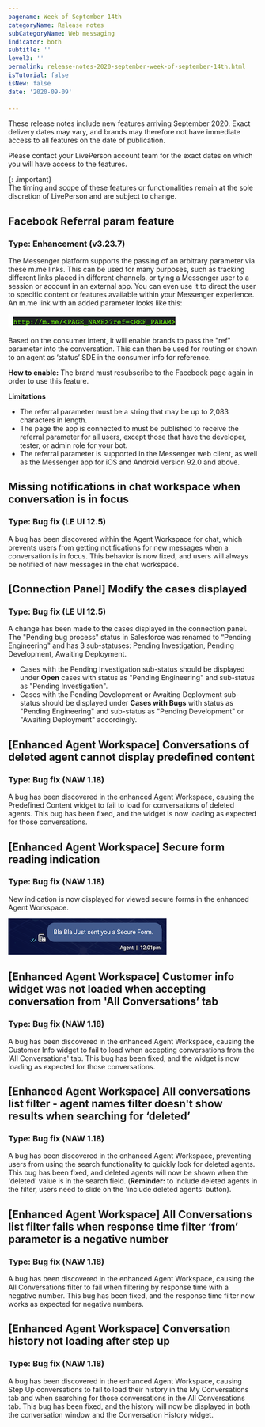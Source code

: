 ```yaml
---
pagename: Week of September 14th
categoryName: Release notes
subCategoryName: Web messaging
indicator: both
subtitle: ''
level3: ''
permalink: release-notes-2020-september-week-of-september-14th.html
isTutorial: false
isNew: false
date: '2020-09-09'

---
```


These release notes include new features arriving September 2020. Exact delivery dates may vary, and brands may therefore not have immediate access to all features on the date of publication.

Please contact your LivePerson account team for the exact dates on which you will have access to the features.

{: .important}  
The timing and scope of these features or functionalities remain at the sole discretion of LivePerson and are subject to change.

## Facebook Referral param feature
### Type: Enhancement (v3.23.7) 

The Messenger platform supports the passing of an arbitrary parameter via these m.me links. This can be used for many purposes, such as tracking different links placed in different channels, or tying a Messenger user to a session or account in an external app. You can even use it to direct the user to specific content or features available within your Messenger experience. An m.me link with an added parameter looks like this:

![](img/week-of-september-14-7.png)

Based on the consumer intent, it will enable brands to pass the "ref" parameter into the conversation. This can then be used for routing or shown to an agent as ‘status’ SDE in the consumer info for reference.

**How to enable:**
The brand must resubscribe to the Facebook page again in order to use this feature.

**Limitations**
* The referral parameter must be a string that may be up to 2,083 characters in length.
* The page the app is connected to must be published to receive the referral parameter for all users, except those that have the developer, tester, or admin role for your bot.
* The referral parameter is supported in the Messenger web client, as well as the Messenger app for iOS and Android version 92.0 and above.

## Missing notifications in chat workspace when conversation is in focus
### Type: Bug fix (LE UI 12.5) 

A bug has been discovered within the Agent Workspace for chat, which prevents users from getting notifications for new messages when a conversation is in focus. This behavior is now fixed, and users will always be notified of new messages in the chat workspace.

## [Connection Panel] Modify the cases displayed 
### Type: Bug fix (LE UI 12.5) 

A change has been made to the cases displayed in the connection panel. The "Pending bug process" status in Salesforce was renamed to “Pending Engineering" and has 3 sub-statuses: Pending Investigation, Pending Development, Awaiting Deployment.
  * Cases with the Pending Investigation sub-status should be displayed under **Open** cases with status as "Pending Engineering" and sub-status as "Pending Investigation".
  * Cases with the Pending Development or Awaiting Deployment sub-status should be displayed under **Cases with Bugs** with status as "Pending Engineering" and sub-status as "Pending Development" or "Awaiting Deployment" accordingly.
  
## [Enhanced Agent Workspace] Conversations of deleted agent cannot display predefined content
### Type: Bug fix (NAW 1.18) 

A bug has been discovered in the enhanced Agent Workspace, causing the Predefined Content widget to fail to load for conversations of deleted agents. This bug has been fixed, and the widget is now loading as expected for those conversations.

## [Enhanced Agent Workspace] Secure form reading indication
### Type: Bug fix (NAW 1.18) 

New indication is now displayed for viewed secure forms in the enhanced Agent Workspace.

![](img/week-of-september-14-6.png)

## [Enhanced Agent Workspace] Customer info widget was not loaded when accepting conversation from 'All Conversations’ tab
### Type: Bug fix (NAW 1.18) 

A bug has been discovered in the enhanced Agent Workspace, causing the Customer Info widget to fail to load when accepting conversations from the 'All Conversations' tab. This bug has been fixed, and the widget is now loading as expected for those conversations.

## [Enhanced Agent Workspace] All conversations list filter - agent names filter doesn't show results when searching for ‘deleted’
### Type: Bug fix (NAW 1.18) 

A bug has been discovered in the enhanced Agent Workspace, preventing users from using the search functionality to quickly look for deleted agents. This bug has been fixed, and deleted agents will now be shown when the 'deleted' value is in the search field.
(**Reminder:** to include deleted agents in the filter, users need to slide on the 'include deleted agents' button).

## [Enhanced Agent Workspace] All Conversations list filter fails when response time filter ‘from’ parameter is a negative number
### Type: Bug fix (NAW 1.18) 

A bug has been discovered in the enhanced Agent Workspace, causing the All Conversations filter to fail when filtering by response time with a negative number. This bug has been fixed, and the response time filter now works as expected for negative numbers.

## [Enhanced Agent Workspace] Conversation history not loading after step up
### Type: Bug fix (NAW 1.18) 

A bug has been discovered in the enhanced Agent Workspace, causing Step Up conversations to fail to load their history in the My Conversations tab and when searching for those conversations in the All Conversations tab. This bug has been fixed, and the history will now be displayed in both the conversation window and the Conversation History widget.




